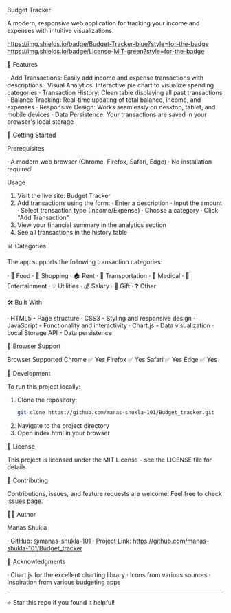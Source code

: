 Budget Tracker

A modern, responsive web application for tracking your income and expenses with intuitive visualizations.

https://img.shields.io/badge/Budget-Tracker-blue?style=for-the-badge https://img.shields.io/badge/License-MIT-green?style=for-the-badge

🌟 Features

· Add Transactions: Easily add income and expense transactions with descriptions
· Visual Analytics: Interactive pie chart to visualize spending categories
· Transaction History: Clean table displaying all past transactions
· Balance Tracking: Real-time updating of total balance, income, and expenses
· Responsive Design: Works seamlessly on desktop, tablet, and mobile devices
· Data Persistence: Your transactions are saved in your browser's local storage

🚀 Getting Started

Prerequisites

· A modern web browser (Chrome, Firefox, Safari, Edge)
· No installation required!

Usage

1. Visit the live site: Budget Tracker
2. Add transactions using the form:
   · Enter a description
   · Input the amount
   · Select transaction type (Income/Expense)
   · Choose a category
   · Click "Add Transaction"
3. View your financial summary in the analytics section
4. See all transactions in the history table

📊 Categories

The app supports the following transaction categories:

· 🍔 Food
· 🛒 Shopping
· 🏠 Rent
· 🚗 Transportation
· 💊 Medical
· 🎉 Entertainment
· 💡 Utilities
· 💰 Salary
· 🎁 Gift
· ❓ Other

🛠️ Built With

· HTML5 - Page structure
· CSS3 - Styling and responsive design
· JavaScript - Functionality and interactivity
· Chart.js - Data visualization
· Local Storage API - Data persistence

📱 Browser Support

Browser Supported
Chrome ✅ Yes
Firefox ✅ Yes
Safari ✅ Yes
Edge ✅ Yes

🔧 Development

To run this project locally:

1. Clone the repository:
   ```bash
   git clone https://github.com/manas-shukla-101/Budget_tracker.git
   ```
2. Navigate to the project directory
3. Open index.html in your browser

📝 License

This project is licensed under the MIT License - see the LICENSE file for details.

🤝 Contributing

Contributions, issues, and feature requests are welcome! Feel free to check issues page.

👨‍💻 Author

Manas Shukla

· GitHub: @manas-shukla-101
· Project Link: https://github.com/manas-shukla-101/Budget_tracker

🙏 Acknowledgments

· Chart.js for the excellent charting library
· Icons from various sources
· Inspiration from various budgeting apps

---

⭐ Star this repo if you found it helpful!
